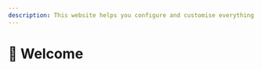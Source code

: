```yaml
---
description: This website helps you configure and customise everything about xLifeSteal
---
```


# 👋 Welcome

